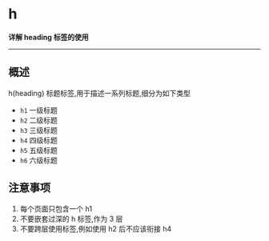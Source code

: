 # h

**详解 heading 标签的使用**

----

## 概述
h(heading) 标题标签,用于描述一系列标题,细分为如下类型
* `h1` 一级标题
* `h2` 二级标题
* `h3` 三级标题
* `h4` 四级标题
* `h5` 五级标题
* `h6` 六级标题
  

## 注意事项
1. 每个页面只包含一个 h1
2. 不要嵌套过深的 h 标签,作为 3 层
3. 不要跨层使用标签,例如使用 h2 后不应该衔接 h4